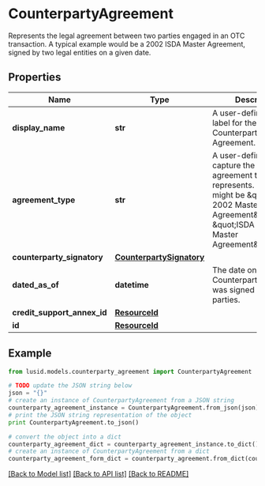# CounterpartyAgreement

Represents the legal agreement between two parties engaged in an OTC transaction.  A typical example would be a 2002 ISDA Master Agreement, signed by two legal entities on a given date.

## Properties
Name | Type | Description | Notes
------------ | ------------- | ------------- | -------------
**display_name** | **str** | A user-defined display label for the Counterparty Agreement. | 
**agreement_type** | **str** | A user-defined field to capture the type of agreement this represents. Examples might be \&quot;ISDA 2002 Master Agreement\&quot; or \&quot;ISDA 1992 Master Agreement\&quot;. | 
**counterparty_signatory** | [**CounterpartySignatory**](CounterpartySignatory.md) |  | 
**dated_as_of** | **datetime** | The date on which the CounterpartyAgreement was signed by both parties. | 
**credit_support_annex_id** | [**ResourceId**](ResourceId.md) |  | 
**id** | [**ResourceId**](ResourceId.md) |  | 

## Example

```python
from lusid.models.counterparty_agreement import CounterpartyAgreement

# TODO update the JSON string below
json = "{}"
# create an instance of CounterpartyAgreement from a JSON string
counterparty_agreement_instance = CounterpartyAgreement.from_json(json)
# print the JSON string representation of the object
print CounterpartyAgreement.to_json()

# convert the object into a dict
counterparty_agreement_dict = counterparty_agreement_instance.to_dict()
# create an instance of CounterpartyAgreement from a dict
counterparty_agreement_form_dict = counterparty_agreement.from_dict(counterparty_agreement_dict)
```
[[Back to Model list]](../README.md#documentation-for-models) [[Back to API list]](../README.md#documentation-for-api-endpoints) [[Back to README]](../README.md)


